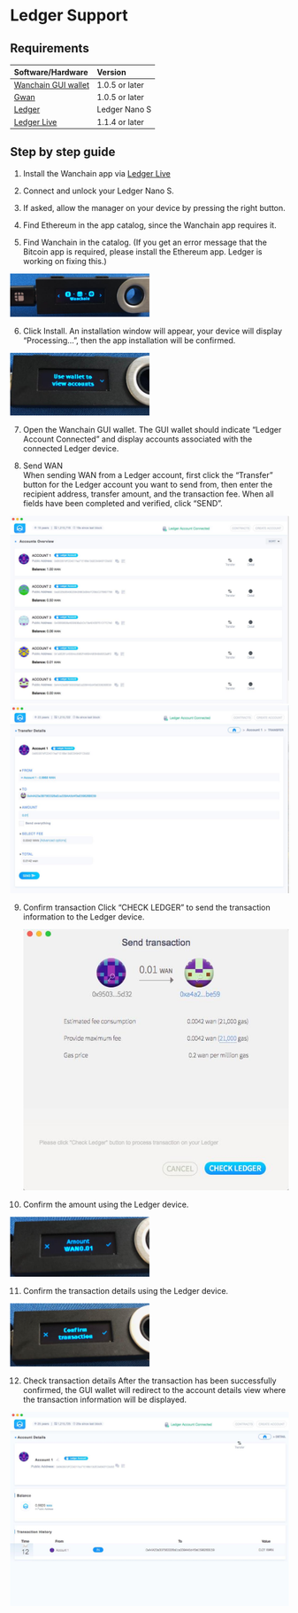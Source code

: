
# Ledger Support
## Requirements
|**Software/Hardware**|**Version**|
|:---|:---| 
| [Wanchain GUI wallet](https://wanchain.org/products) | 1.0.5 or later  |
| [Gwan](https://github.com/wanchain/go-wanchain) |   1.0.5 or later| 
|  [Ledger](https://www.ledger.com/) |  Ledger Nano S |  
|  [Ledger Live](https://www.ledger.com/pages/ledger-live) |  1.1.4 or later  |   

## Step by step guide

1. Install the Wanchain app via
[Ledger Live](http://ledger.com/live)

2. Connect and unlock your
Ledger Nano S.

3. If asked, allow the manager
on your device by pressing
the right button.

4. Find Ethereum in the app
catalog, since the Wanchain app
requires it.

5. Find Wanchain in the 
catalog. (If you get an error
message that the Bitcoin app is
required, please install the
Ethereum app. Ledger is
working on fixing this.) 

  <img src="media/ledger1.jpg" width="50%" height="50%"/>

6. Click Install. An installation
window will appear, your device will
display “Processing…”, then the app
installation will be confirmed.

  <img src="media/ledger2.jpg" width="50%" height="50%"/>

7. Open the Wanchain GUI wallet.
The GUI wallet should indicate
“Ledger Account Connected” and
display accounts associated with the
connected Ledger device. 

8. Send WAN  
When sending WAN from a Ledger account, first click the “Transfer” button for the
Ledger account you want to send from, then enter the recipient address, transfer
amount, and the transaction fee. When all fields have been completed and verified,
click “SEND”.  

  ![](media/ledger3.jpg)
  ![](media/ledger4.jpg)

9. Confirm transaction
Click “CHECK LEDGER” to send
the transaction information to
the Ledger device.   

    ![](media/ledger5.jpg)

10. Confirm the amount using the Ledger device.  

  <img src="media/ledger6.jpg" width="50%" height="50%"/>

11. Confirm the transaction details using the Ledger device.  

  <img src="media/ledger7.jpg" width="50%" height="50%"/>

12. Check transaction details
After the transaction has been
successfully confirmed, the
GUI wallet will redirect to the
account details view where
the transaction information
will be displayed.

  ![](media/ledger8.jpg)